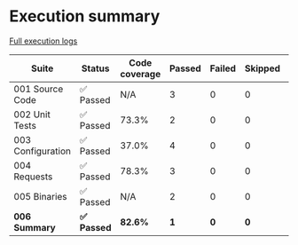 # Execution summary

[Full execution logs](https://madworx.github.io/caddy-put-upload/results/5316814460/log.html)

| Suite | Status | Code coverage | Passed | Failed | Skipped | Time duration | Links |
| --- | --- | --- | --- | --- | --- | --- | --- |
| 001 Source Code | ✅ Passed | N/A | 3 | 0 | 0 | 83.914s |  |
| 002 Unit Tests | ✅ Passed | 73.3% | 2 | 0 | 0 | 15.106s | [Report](https://madworx.github.io/caddy-put-upload/results/5316814460/002_unit_tests.robot.coverage.html), [Coverage](https://madworx.github.io/caddy-put-upload/results/5316814460/002_unit_tests.robot.coverage) |
| 003 Configuration | ✅ Passed | 37.0% | 4 | 0 | 0 | 7.863s | [Report](https://madworx.github.io/caddy-put-upload/results/5316814460/003_configuration.robot.coverage.html), [Coverage](https://madworx.github.io/caddy-put-upload/results/5316814460/003_configuration.robot.coverage) |
| 004 Requests | ✅ Passed | 78.3% | 3 | 0 | 0 | 4.243s | [Report](https://madworx.github.io/caddy-put-upload/results/5316814460/004_requests.robot.coverage.html), [Coverage](https://madworx.github.io/caddy-put-upload/results/5316814460/004_requests.robot.coverage) |
| 005 Binaries | ✅ Passed | N/A | 2 | 0 | 0 | 140.289s |  |
| **006 Summary** | **✅ Passed** | **82.6%** | **1** | **0** | **0** | **1.053s** | **[Report](https://madworx.github.io/caddy-put-upload/results/5316814460/006_summary.robot.coverage.html), [Coverage](https://madworx.github.io/caddy-put-upload/results/5316814460/006_summary.robot.coverage)** |
